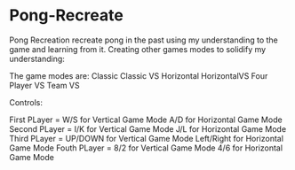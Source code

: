# Pong-Recreate

Pong Recreation recreate pong in the past using my understanding to the game and learning from it.
Creating other games modes to solidify my understanding:

The game modes are:
Classic
Classic VS
Horizontal
HorizontalVS
Four Player VS
Team VS

Controls:

First PLayer = W/S for Vertical Game Mode
              A/D for Horizontal Game Mode
Second PLayer = I/K for Vertical Game Mode
              J/L for Horizontal Game Mode
Third PLayer = UP/DOWN for Vertical Game Mode
              Left/Right for Horizontal Game Mode
Fouth PLayer = 8/2 for Vertical Game Mode
              4/6 for Horizontal Game Mode

